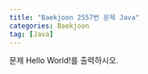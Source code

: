 ```yaml
---
title: "Baekjoon 2557번 문제 Java"
categories: Baekjoon
tag: [Java]
---
```


문제
Hello World!를 출력하시오.

```java

```